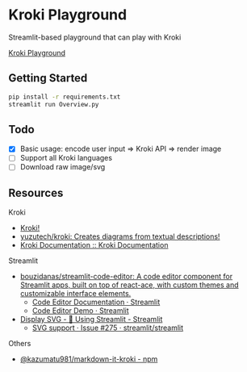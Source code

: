 # Kroki Playground

Streamlit-based playground that can play with Kroki

[Kroki Playground](https://kroki-playground.streamlit.app/)


## Getting Started

```bash
pip install -r requirements.txt
streamlit run Overview.py
```

## Todo

- [X] Basic usage: encode user input => Kroki API => render image
- [ ] Support all Kroki languages
- [ ] Download raw image/svg

## Resources

Kroki

- [Kroki!](https://kroki.io/)
- [yuzutech/kroki: Creates diagrams from textual descriptions!](https://github.com/yuzutech/kroki)
- [Kroki Documentation :: Kroki Documentation](https://docs.kroki.io/kroki/)

Streamlit

- [bouzidanas/streamlit-code-editor: A code editor component for Streamlit apps, built on top of react-ace, with custom themes and customizable interface elements.](https://github.com/bouzidanas/streamlit-code-editor?tab=readme-ov-file)
  - [Code Editor Documentation · Streamlit](https://code-editor-documentation.streamlit.app/)
  - [Code Editor Demo · Streamlit](https://bouzidanas-streamlit-i-streamlit-code-editorexamplesdemo-lq20k3.streamlit.app/)
- [Display SVG - 🎈 Using Streamlit - Streamlit](https://discuss.streamlit.io/t/display-svg/172/6)
  - [SVG support · Issue #275 · streamlit/streamlit](https://github.com/streamlit/streamlit/issues/275)

Others

- [@kazumatu981/markdown-it-kroki - npm](https://www.npmjs.com/package/@kazumatu981/markdown-it-kroki)
